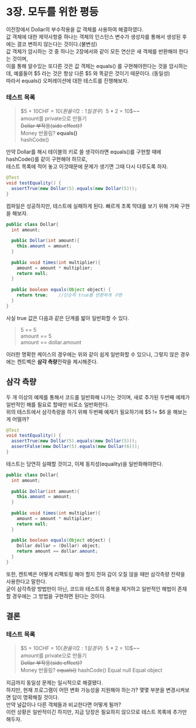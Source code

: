 # 3장. 모두를 위한 평등
이전장에서 Dollar의 부수작용을 값 객체를 사용하여 해결하였다.  
값 객체에 대한 제약사항중 하나는 객체의 인스턴스 변수가 생성자를 통해서 생성된 후에는 결코 변하지 않는다는 것이다.(불변성)  
값 객체가 암시하는 것 중 하나는 2장에서와 같이 모든 연산은 새 객체를 반환해야 한다는 것이며,  
이를 통해 알수있는 또다른 것은 값 객체는 equals() 를 구현해야한다는 것을 암시하는데, 예를들어 $5 라는 것은 항상 다른 $5 와 똑같은 것이기 때문이다. (동일성)  
따라서 equals() 오퍼레이션에 대한 테스트를 진행해보자.

### 테스트 목록
> $5 + 10CHF = $10(환율이 2:1 일 경우)  
> ~~$5 * 2 = 10$~~  
> amount를 private으로 만들기  
> ~~Dollar 부작용(side effect)?~~  
> Money 반올림?
> **equals()**  
> hashCode()

만약 Dollar를 해시 테이블의 키로 쓸 생각이라면 equals()를 구현할 때에 hashCode()를 같이 구현해야 하므로,  
테스트 목록에 적어 놓고 이것때문에 문제가 생기면 그때 다시 다루도록 하자.

```JAVA
@Test
void testEquality() {
  assertTrue(new Dollar(5).equals(new Dollar(5)));    
}
```

컴파일은 성공하지만, 테스트에 실패하게 된다. 빠르게 초록 막대를 보기 위해 가짜 구현을 해보자.
```JAVA
public class Dollar{  
  int amount;
  
  public Dollar(int amount){
    this.amount = amount;
  }
  
  public void times(int multiplier){
    amount = amount * multiplier;
    return null;
  }
  
  public boolean equals(Object object) {
    return true;    //단순히 true를 반환하게 구현
  }
}
```

사실 true 값은 다음과 같은 단계를 밟아 일반화할 수 있다.
> 5 == 5  
> amount == 5  
> amount == dollar.amount

이러한 명확한 케이스의 경우에는 위와 같이 쉽게 일반화할 수 있으나, 그렇지 않은 경우에는 켄트벡은 **삼각 측량**전략을 제시해준다.

## 삼각 측량
두 개 이상의 예제를 통해서 코드를 일반화해 나가는 것이며, 새로 추가된 두번째 예제가 일반적인 해를 필요로 할때만 비로소 일반화한다.  
위의 테스트에서 삼각측량을 하기 위해 두번째 예제가 필요하기에 $5 != $6 을 해보는게 어떨까?
```JAVA
@Test
void testEquality() {
  assertTrue(new Dollar(5).equals(new Dollar(5)));
  assertFalse(new Dollar(5).equals(new Dollar(6)));
}
```

테스트는 당연히 실패할 것이고, 이제 동치성(equality)을 일반화해야한다.
```JAVA
public class Dollar{  
  int amount;
  
  public Dollar(int amount){
    this.amount = amount;
  }
  
  public void times(int multiplier){
    amount = amount * multiplier;
    return null;
  }
  
  public boolean equals(Object object) {
    Dollar dollar = (Dollar) object;
    return amount == dollar.amount;
  }
}
```
또한, 켄트벡은 어떻게 리팩토링 해야 할지 전혀 감이 오질 않을 때만 삼각측량 전략을 사용한다고 말한다.  
굳이 삼각측량 방법만이 아닌, 코드와 테스트의 중복을 제거하고 일반적인 해법이 존재할 경우에는 그 방법을 구현하면 된다는 것이다.

## 결론
### 테스트 목록
> $5 + 10CHF = $10(환율이 2:1 일 경우)  
> ~~$5 * 2 = 10$~~  
> amount를 private으로 만들기  
> ~~Dollar 부작용(side effect)?~~  
> Money 반올림?
> ~~equals()~~
> hashCode()
> Equal null
> Equal object

지금까지 동일성 문제는 일시적으로 해결됐다.  
하지만, 현재 프로그램이 어떤 변화 가능성을 지원해야 하는가? 몇몇 부분을 변경시켜보면 답이 명확해질 것이다.  
만약 널값이나 다른 객체들과 비교한다면 어떻게 될까?  
이런 상황은 일반적이긴 하지만, 지금 당장은 필요하지 않으므로 테스트 목록에 추가만 해두자.
